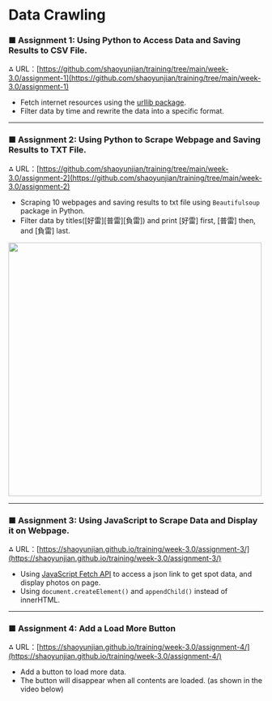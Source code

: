 # Data Crawling

### ■ Assignment 1: Using Python to Access Data and Saving Results to CSV File.

⁂ URL：[https://github.com/shaoyunjian/training/tree/main/week-3.0/assignment-1](https://github.com/shaoyunjian/training/tree/main/week-3.0/assignment-1)

- Fetch internet resources using the [urllib package](https://docs.python.org/3/howto/urllib2.html).
- Filter data by time and rewrite the data into a specific format.

---
### ■ Assignment 2: Using Python to Scrape Webpage and Saving Results to TXT File.

⁂ URL：[https://github.com/shaoyunjian/training/tree/main/week-3.0/assignment-2](https://github.com/shaoyunjian/training/tree/main/week-3.0/assignment-2)

- Scraping 10 webpages and saving results to txt file using `Beautifulsoup` package in Python.
- Filter data by titles([好雷][普雷][負雷]) and print [好雷] first, [普雷] then, and [負雷] last.

<img src="https://user-images.githubusercontent.com/110411867/196891893-cb549e5b-1399-4996-9556-a9c2fc9add5e.png" height="500"/>

---
### ■ Assignment 3: Using JavaScript to Scrape Data and Display it on Webpage.

⁂ URL：[https://shaoyunjian.github.io/training/week-3.0/assignment-3/](https://shaoyunjian.github.io/training/week-3.0/assignment-3/)

- Using [JavaScript Fetch API](https://developer.mozilla.org/en-US/docs/Web/API/Fetch_API) to access a json link to get spot data, and display photos on page.
- Using `document.createElement()` and `appendChild()` instead of innerHTML.


---
### ■ Assignment 4: Add a Load More Button

⁂ URL：[https://shaoyunjian.github.io/training/week-3.0/assignment-4/](https://shaoyunjian.github.io/training/week-3.0/assignment-4/)

- Add a button to load more data.
- The button will disappear when all contents are loaded. (as shown in the video below)

